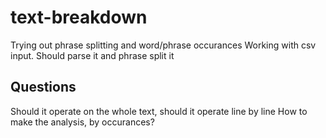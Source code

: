# text-breakdown

Trying out phrase splitting and word/phrase occurances
Working with csv input.
Should parse it and phrase split it

## Questions

Should it operate on the whole text, should it operate line by line
How to make the analysis, by occurances?


